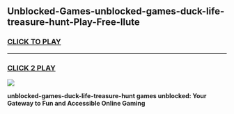 
## Unblocked-Games-unblocked-games-duck-life-treasure-hunt-Play-Free-llute
<h3>
<a href="https://premium76.site?title=unblocked-games-duck-life-treasure-hunt&ref=18A">CLICK TO PLAY</a></h3>
<hr>

<h3>
<a href="https://premium76.site?title=unblocked-games-duck-life-treasure-hunt&ref=18A">CLICK 2 PLAY</a>
  
</h3>

<a href="https://premium76.site?title=unblocked-games-duck-life-treasure-hunt&ref=18A"><img src="https://clearcache.store/games.png"></a>


**unblocked-games-duck-life-treasure-hunt games unblocked: Your Gateway to Fun and Accessible Online Gaming**
